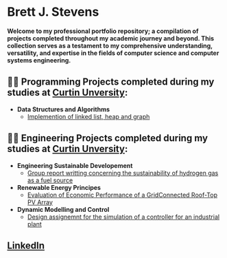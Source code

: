 <h1>Brett J. Stevens </h1>

<b>Welcome to my professional portfolio repository; a compilation of projects completed throughout my academic journey and beyond. This collection serves as a testament to my comprehensive understanding, versatility, and expertise in the fields of computer science and computer systems engineering.
</b>

<h2>👨‍💻 Programming Projects completed during my studies at <a href="https://www.curtin.edu.au/">Curtin Unversity</a>:</h2>

- <b>Data Structures and Algorithms</b>
  - [Implemention of linked list, heap and graph](https://github.com/brettjstevens/COMP1002Assignment)

 <h2>👨‍💻 Engineering Projects completed during my studies at <a href="https://www.curtin.edu.au/">Curtin Unversity</a>:</h2>
 
 - <b>Engineering Sustainable Developement </b>
    - [Group report writting concerning the sustainability of hydrogen gas as a fuel source]()
 - <b>Renewable Energy Principes</b>
    - [Evaluation of Economic Performance of a GridConnected Roof-Top PV Array]()
 - <b>Dynamic Modelling and Control</b>
    - [Design assignemnt for the simulation of a controller for an industrial plant]()

<h2> <a href="https://www.linkedin.com/in/brett-stevens-1b8a80262/">LinkedIn</a>  </h2>

<!--
**joshmadakor1/joshmadakor1** is a ✨ _special_ ✨ repository because its `README.md` (this file) appears on your GitHub profile.

Here are some ideas to get you started:

- 🔭 I’m currently working on ...
- 🌱 I’m currently learning ...
- 👯 I’m looking to collaborate on ...
- 🤔 I’m looking for help with ...
- 💬 Ask me about ...
- 📫 How to reach me: ...
- 😄 Pronouns: ...
- ⚡ Fun fact: ...
-->
